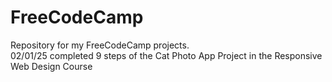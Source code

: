 # FreeCodeCamp
Repository for my FreeCodeCamp projects.
<br>02/01/25 completed 9 steps of the Cat Photo App Project in the Responsive Web Design Course
